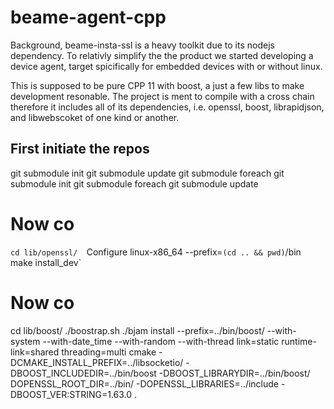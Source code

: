 # beame-agent-cpp
Background, beame-insta-ssl is a heavy toolkit due to its nodejs dependency. To relativly simplify the the product we started developing a device agent, target spicifically for embedded devices with or without linux. 

This is supposed to be pure CPP 11 with boost, a just a few libs to make development resonable. The project is ment to compile with a cross chain therefore it includes all of its dependencies, i.e. openssl, boost, librapidjson, and libwebscoket of one kind or another. 



## First initiate the repos
git submodule init
git submodule update
git submodule foreach git submodule init
git submodule foreach git submodule update

# Now co
`cd lib/openssl/ 
`Configure linux-x86_64 --prefix=`(cd .. && pwd)`/bin
make install_dev`

# Now co
cd lib/boost/
./boostrap.sh
./bjam install --prefix=../bin/boost/ --with-system --with-date_time --with-random --with-thread link=static runtime-link=shared threading=multi
cmake -DCMAKE_INSTALL_PREFIX=../libsocketio/ -DBOOST_INCLUDEDIR=../bin/boost -DBOOST_LIBRARYDIR=../bin/boost/ DOPENSSL_ROOT_DIR=../bin/ -DOPENSSL_LIBRARIES=../include -DBOOST_VER:STRING=1.63.0 . 
